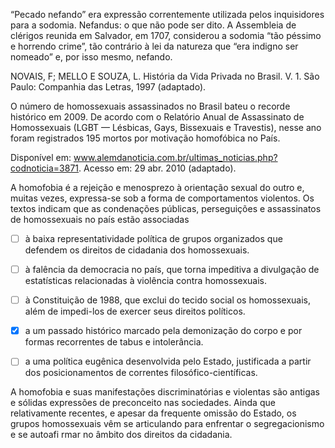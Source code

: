 

“Pecado nefando” era expressão correntemente utilizada pelos inquisidores para a sodomia. Nefandus: o que não pode ser dito. A Assembleia de clérigos reunida em Salvador, em 1707, considerou a sodomia “tão péssimo e horrendo crime”, tão contrário à lei da natureza que “era indigno ser nomeado” e, por isso mesmo, nefando.

NOVAIS, F; MELLO E SOUZA, L. História da Vida Privada no Brasil. V. 1. São Paulo: Companhia das Letras, 1997 (adaptado).

O número de homossexuais assassinados no Brasil bateu o recorde histórico em 2009. De acordo com o Relatório Anual de Assassinato de Homossexuais (LGBT — Lésbicas, Gays, Bissexuais e Travestis), nesse ano foram registrados 195 mortos por motivação homofóbica no País.

Disponível em: www.alemdanoticia.com.br/ultimas_noticias.php?codnoticia=3871. Acesso em: 29 abr. 2010 (adaptado).

A homofobia é a rejeição e menosprezo à orientação sexual do outro e, muitas vezes, expressa-se sob a forma de comportamentos violentos. Os textos indicam que as condenações públicas, perseguições e assassinatos de homossexuais no país estão associadas



- [ ] à baixa representatividade política de grupos organizados que defendem os direitos de cidadania dos homossexuais.
- [ ] à falência da democracia no país, que torna impeditiva a divulgação de estatísticas relacionadas à violência contra homossexuais.
- [ ] à Constituição de 1988, que exclui do tecido social os homossexuais, além de impedi-los de exercer seus direitos políticos.
- [x] a um passado histórico marcado pela demonização do corpo e por formas recorrentes de tabus e intolerância.
- [ ] a uma política eugênica desenvolvida pelo Estado, justificada a partir dos posicionamentos de correntes filosófico-científicas.


A homofobia e suas manifestações discriminatórias e violentas são antigas e sólidas expressões de preconceito nas sociedades. Ainda que relativamente recentes, e apesar da frequente omissão do Estado, os grupos homossexuais vêm se articulando para enfrentar o segregacionismo e se autoafi rmar no âmbito dos direitos da cidadania.
